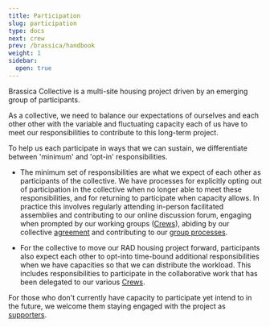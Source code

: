 ```yaml
---
title: Participation
slug: participation
type: docs
next: crew
prev: /brassica/handbook
weight: 1
sidebar:
  open: true
---
```


Brassica Collective is a multi-site housing project driven by an emerging group of participants. 

As a collective, we need to balance our expectations of ourselves and each other other with the variable and fluctuating capacity each of us have to meet our responsibilities to contribute to this long-term project. 

To help us each participate in ways that we can sustain, we differentiate between 'minimum' and 'opt-in' responsibilities. 

- The minimum set of responsibilities are what we expect of each other as participants of the collective. We have processes for explicitly opting out of participation in the collective when no longer able to meet these responsibilities, and for returning to participate when capacity allows. In practice this involves regularly attending in-person facilitated assemblies and contributing to our online discussion forum, engaging when prompted by our working groups ([Crews](crew)), abiding by our collective [agreement](../agreements) and contributing to our [group processes](../interim_processes).

- For the collective to move our RAD housing project forward, participants also expect each other to opt-into time-bound additional responsibilities when we have capacities so that we can distribute the workload. This includes responsibilities to participate in the collaborative work that has been delegated to our various [Crews](crew).  

For those who don't currently have capacity to participate yet intend to in the future, we welcome them staying engaged with the project as [supporters](supporters).